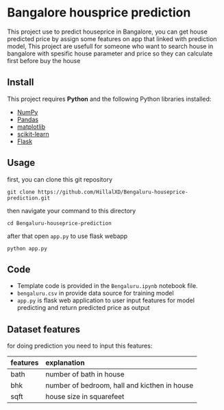 
# Bangalore housprice prediction

This project use to predict houseprice in Bangalore, you can get house predicted price by assign some features on app that linked with prediction model, This project are usefull for someone who want to search house in bangalore with spesific house parameter and price so they can calculate first before buy the house
## Install

This project requires **Python** and the following Python libraries installed:

- [NumPy](http://www.numpy.org/)
- [Pandas](http://pandas.pydata.org/)
- [matplotlib](http://matplotlib.org/)
- [scikit-learn](http://scikit-learn.org/stable/)
- [Flask](https://flask.palletsprojects.com/)

## Usage

first, you can clone this git repository

```
git clone https://github.com/HillalXD/Bengaluru-houseprice-prediction.git
```

then navigate your command to this directory

```
cd Bengaluru-houseprice-prediction
```

after that open `app.py` to use flask webapp

```
python app.py
```



## Code 
- Template code is provided in the `Bengaluru.ipynb` notebook file.
- `bengaluru.csv` in provide data source for training model
- `app.py` is flask web application to user input features for model predicting and return predicted price as output
## Dataset features

for doing prediction you need to input this features:

| features  | explanation  | 
| :-------- | :------- | 
|   bath | number of bath in house |
|bhk     | number of bedroom, hall and kicthen in house|
|sqft   | house size in squarefeet|


